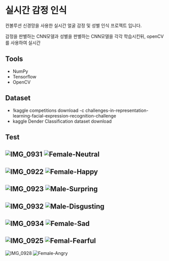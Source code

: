 # 실시간 감정 인식

컨볼루션 신경망을 사용한 실시간 얼굴 감정 및 성별 인식 프로젝트 입니다.

감정을 판별하는 CNN모델과 성별을 판별하는 CNN모델을 각각 학습시킨뒤, openCV를 사용하여 실시간  

## Tools

- NumPy
- Tensorflow
- OpenCV

## Dataset

   - !kaggle competitions download -c challenges-in-representation-learning-facial-expression-recognition-challenge
   - kaggle Dender Classification dataset download

## Test
![IMG_0931](https://user-images.githubusercontent.com/80025812/236637212-48f05a49-bcbf-4c76-88a6-edfd170149c0.jpg)                 ![Female-Neutral](https://user-images.githubusercontent.com/80025812/236637701-d0bd00f2-bbde-46c9-a9ee-8712f5768d9a.png)
---------------------------------------
![IMG_0922](https://user-images.githubusercontent.com/80025812/236637797-c30ce447-c8f0-4209-9dff-6f8d6daa0597.jpg)                 ![Female-Happy](https://user-images.githubusercontent.com/80025812/236637782-dec9b9db-a701-478c-b649-6cfa897d77fd.png)
---------------------------------------
![IMG_0923](https://user-images.githubusercontent.com/80025812/236637825-01baee83-3c20-408e-ac0c-364c7cc365fb.jpg)                 ![Male-Surpring](https://user-images.githubusercontent.com/80025812/236637788-6a8c99ab-776f-4b6c-b0aa-5d99ce6ffa32.png)
---------------------------------------
![IMG_0932](https://user-images.githubusercontent.com/80025812/236637855-6cb17db7-05cb-4177-a396-77157e8772a8.jpg)                 ![Male-Disgusting](https://user-images.githubusercontent.com/80025812/236637787-90a4b5a4-07a7-4bf9-852f-45b1ba60f8f1.png)
---------------------------------------
![IMG_0934](https://user-images.githubusercontent.com/80025812/236637943-cd6ca60b-fcfe-4689-b7a5-6e4661695156.jpg)                 ![Female-Sad](https://user-images.githubusercontent.com/80025812/236637786-4f8db0f1-c4cc-4c68-a90a-ecc12a568db1.png)
---------------------------------------
![IMG_0925](https://user-images.githubusercontent.com/80025812/236637969-1cc50832-ddcd-49e9-aa54-1608f12e0629.jpg)                 ![Femal-Fearful](https://user-images.githubusercontent.com/80025812/236637776-94ece0fe-c966-48f7-b3e9-39b038d336d5.png)
---------------------------------------
![IMG_0928](https://user-images.githubusercontent.com/80025812/236637995-4eb40096-a20c-4c9d-8807-94c3a3606b19.jpg)                 ![Female-Angry](https://user-images.githubusercontent.com/80025812/236637778-0b1146a1-c911-40a9-bf86-cc61b7843e18.png)
